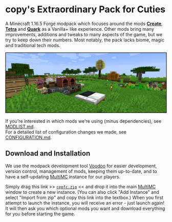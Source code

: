 # copy's Extraordinary Pack for Cuties

A Minecraft 1.16.5 Forge modpack which focuses around the mods **[Create]**, **[Tetra]** and **[Quark]** as a Vanilla+ like experience. Other mods bring many improvements, additions and tweaks to many aspects of the game, but we try to keep down their numbers. Most notably, the pack lacks biome, magic and traditional tech mods.

[Create]: https://www.curseforge.com/minecraft/mc-mods/create
[Tetra]:  https://www.curseforge.com/minecraft/mc-mods/tetra
[Quark]:  https://www.curseforge.com/minecraft/mc-mods/quark

![](docs/screenshot.png)

If you're interested in which mods we're using (minus dependencies), see [MODLIST.md](MODLIST.md).  
For a detailed list of configuration changes we made, see [CONFIGURATION.md](CONFIGURATION.md).

## Download and Installation

We use the modpack development tool [Voodoo] for easier development, version control, management of mods, keeping them up-to-date, and to have a self-updating [MultiMC] instance for our players.

Simply drag this link >> [`cepfc.zip`](https://copy.mcft.net/mc/cepfc/cepfc.zip) << and drop it into the main [MultiMC] window to create a new instance. (You can also click "Add Instance" and select "Import from zip" and copy this link into the textbox.) When you first attempt to launch the instance, you will receive an error - just launch again! It will then ask you which optional mods you want and download everything for you before starting the game.

[Voodoo]:  https://github.com/DaemonicLabs/Voodoo
[MultiMC]: https://multimc.org/
